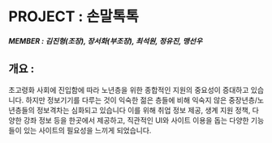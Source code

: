 # PROJECT : 손말톡톡
##### MEMBER : 김진형(조장), 장서화(부조장), 최석원, 정유진, 맹선우
## 개요 : 
초고령화 사회에 진입함에 따라 노년층을 위한 종합적인 지원의 중요성이 증대하고 있습니다. 하지만 정보기기를 다루는 것이 익숙한 젊은 층들에 비해 익숙지 않은 중장년층/노년층들의 정보격차는 심화되고 있습니다 이를 위해 취업 정보 제공, 생계 지원 정책, 다양한 강좌 정보 등을 한곳에서 제공하고, 직관적인 UI와 사이트 이용을 돕는 다양한 기능들이 있는 사이트의 필요성을 느끼게 되었습니다.
